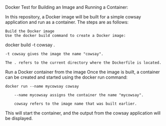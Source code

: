 Docker Test for Building an Image and Running a Container:

In this repository, a Docker image will be built for a simple cowsay application and run as a container. The steps are as follows:

    Build the Docker image
    Use the docker build command to create a Docker image:

docker build -t cowsay .

    -t cowsay gives the image the name "cowsay".

    The . refers to the current directory where the Dockerfile is located.

Run a Docker container from the image
Once the image is built, a container can be created and started using the docker run command:

    docker run --name mycowsay cowsay

        --name mycowsay assigns the container the name "mycowsay".

        cowsay refers to the image name that was built earlier.

This will start the container, and the output from the cowsay application will be displayed.
